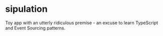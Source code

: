 # sipulation
Toy app with an utterly ridiculous premise - an excuse to learn TypeScript and Event Sourcing patterns.
